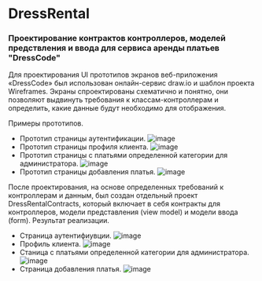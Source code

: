 # DressRental
### Проектирование контрактов контроллеров, моделей предствления и ввода для сервиса аренды платьев "DressCode"
Для проектирования UI прототипов экранов веб-приложения «DressCode» был использован онлайн-сервис draw.io и шаблон проекта Wireframes. Экраны спроектированы схематично и понятно, они позволяют выдвинуть требования к классам-контроллерам и определить, какие данные будут необходимо для отображения. 

Примеры прототипов.
* Прототип страницы аутентификации.
  ![image](https://github.com/user-attachments/assets/03f96216-2e35-4a00-a5d6-c47a05680395)
* Прототип страницы профиля клиента.
  ![image](https://github.com/user-attachments/assets/cf48e5dc-0fa4-4c66-9c79-43b939001b36)
* Прототип страницы с платьями определенной категории для администратора.
  ![image](https://github.com/user-attachments/assets/6614ef2a-5a2d-41ac-b88a-66460d1646fe)
* Прототип страницы добавления платья.
  ![image](https://github.com/user-attachments/assets/2af65d9e-8856-4257-8395-e4f1341028ab)

После проектирования, на основе определенных требований к контроллерам и данным, был создан отдельный проект DressRentalContracts, который включает в себя контракты для контроллеров, модели представления (view model) и модели ввода (form). 
Результат реализации.
* Страница аутентифиувции.
  ![image](https://github.com/user-attachments/assets/1a3234e3-9be9-4b81-89dd-ba34e3c9387e)
* Профиль клиента.
  ![image](https://github.com/user-attachments/assets/ff7268a7-f7c0-412a-b653-314b0eb92f61)
* Станица с платьями определенной категории для администратора.
  ![image](https://github.com/user-attachments/assets/175025c8-c595-4cab-b9d9-d40cc083332e)
* Страница добавления платья.
  ![image](https://github.com/user-attachments/assets/325ca598-ca99-4afe-a807-17a58e3062a2)
